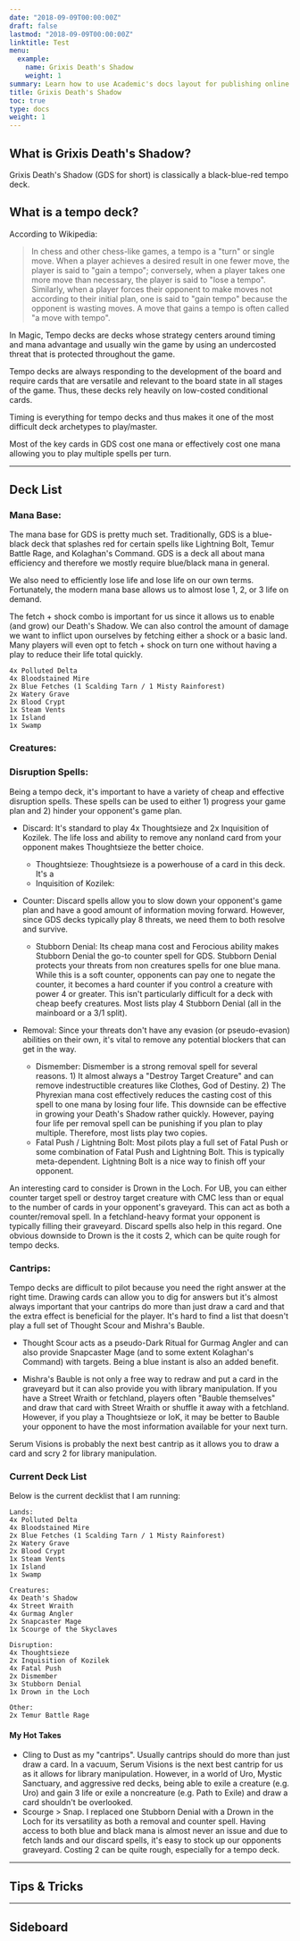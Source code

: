 ```yaml
---
date: "2018-09-09T00:00:00Z"
draft: false
lastmod: "2018-09-09T00:00:00Z"
linktitle: Test
menu:
  example:
    name: Grixis Death's Shadow
    weight: 1
summary: Learn how to use Academic's docs layout for publishing online courses, software documentation, and tutorials.
title: Grixis Death's Shadow
toc: true
type: docs
weight: 1
---
```


## What is Grixis Death's Shadow?
Grixis Death's Shadow (GDS for short) is classically a black-blue-red tempo deck.

## What is a tempo deck?

According to Wikipedia:

> In chess and other chess-like games, a tempo is a "turn" or single move. When a player achieves a desired result in one fewer move, the player is said to "gain a tempo"; conversely, when a player takes one more move than necessary, the player is said to "lose a tempo". Similarly, when a player forces their opponent to make moves not according to their initial plan, one is said to "gain tempo" because the opponent is wasting moves. A move that gains a tempo is often called "a move with tempo".

In Magic, Tempo decks are decks whose strategy centers around timing and mana advantage and usually win the game by using an undercosted threat that is protected throughout the game. 

Tempo decks are always responding to the development of the board and require cards that are versatile and relevant to the board state in all stages of the game. Thus, these decks rely heavily on low-costed conditional cards.

Timing is everything for tempo decks and thus makes it one of the most difficult deck archetypes to play/master. 

Most of the key cards in GDS cost one mana or effectively cost one mana allowing you to play multiple spells per turn. 


---
## Deck List

### Mana Base:
The mana base for GDS is pretty much set. Traditionally, GDS is a blue-black deck that splashes red for certain spells like Lightning Bolt, Temur Battle Rage, and Kolaghan's Command. GDS is a deck all about mana efficiency and therefore we mostly require blue/black mana in general. 

We also need to efficiently lose life and lose life on our own terms. Fortunately, the modern mana base allows us to almost lose 1, 2, or 3 life on demand.  



The fetch + shock combo is important for us since it allows us to enable (and grow) our Death's Shadow. We can also control the amount of damage we want to inflict upon ourselves by fetching either a shock or a basic land. Many players will even opt to fetch + shock on turn one without having a play to reduce their life total quickly. 




```
4x Polluted Delta
4x Bloodstained Mire
2x Blue Fetches (1 Scalding Tarn / 1 Misty Rainforest)
2x Watery Grave
2x Blood Crypt
1x Steam Vents
1x Island
1x Swamp
```

### Creatures:





### Disruption Spells:
Being a tempo deck, it's important to have a variety of cheap and effective disruption spells. These spells can be used to either 1) progress your game plan and 2) hinder your opponent's game plan.

- Discard: It's standard to play 4x Thoughtsieze and 2x Inquisition of Kozilek. The life loss and ability to remove any nonland card from your opponent makes Thoughtsieze the better choice. 
	- Thoughtsieze: Thoughtsieze is a powerhouse of a card in this deck. It's a  
	- Inquisition of Kozilek:


- Counter: Discard spells allow you to slow down your opponent's game plan and have a good amount of information moving forward. However, since GDS decks typically play 8 threats, we need them to both resolve and survive. 
	- Stubborn Denial: Its cheap mana cost and Ferocious ability makes Stubborn Denial the go-to counter spell for GDS. Stubborn Denial protects your threats from non creatures spells for one blue mana. While this is a soft counter, opponents can pay one to negate the counter, it becomes a hard counter if you control a creature with power 4 or greater. This isn't particularly difficult for a deck with cheap beefy creatures.  Most lists play 4 Stubborn Denial (all in the mainboard or a 3/1 split). 

- Removal: Since your threats don't have any evasion (or pseudo-evasion) abilities on their own, it's vital to remove any potential blockers that can get in the way. 
	- Dismember: Dismember is a strong removal spell for several reasons. 1) It almost always a "Destroy Target Creature" and can remove indestructible creatures like Clothes, God of Destiny. 2) The Phyrexian mana cost effectively reduces the casting cost of this spell to one mana by losing four life. This downside can be effective in growing your Death's Shadow rather quickly. However, paying four life per removal spell can be punishing if you plan to play multiple. Therefore, most lists play two copies. 
	- Fatal Push / Lightning Bolt: Most pilots play a full set of Fatal Push or some combination of Fatal Push and Lightning Bolt. This is typically meta-dependent. Lightning Bolt is a nice way to finish off your opponent.

An interesting card to consider is Drown in the Loch. For UB, you can either counter target spell or destroy target creature with CMC less than or equal to the number of cards in your opponent's graveyard. This can act as both a counter/removal spell. In a fetchland-heavy format your opponent is typically filling their graveyard. Discard spells also help in this regard. One obvious downside to Drown is the it costs 2, which can be quite rough for tempo decks. 

### Cantrips:
Tempo decks are difficult to pilot because you need the right answer at the right time.   Drawing cards can allow you to dig for answers but it's almost always important that your cantrips do more than just draw a card and that the extra effect is beneficial for the player. It's hard to find a list that doesn't play a full set of Thought Scour and Mishra's Bauble. 

- Thought Scour acts as a pseudo-Dark Ritual for Gurmag Angler and can also provide Snapcaster Mage (and to some extent Kolaghan's Command) with targets. Being a blue instant is also an added benefit. 

- Mishra's Bauble is not only a free way to redraw and put a card in the graveyard but it can also provide you with library manipulation. If you have a Street Wraith or fetchland, players often "Bauble themselves" and draw that card with Street Wraith or shuffle it away with a fetchland. However, if you play a Thoughtsieze or IoK, it may be better to Bauble your opponent to have the most information available for your next turn.  

Serum Visions is probably the next best cantrip as it allows you to draw a card and scry 2 for library manipulation. 

### Current Deck List
Below is the current decklist that I am running:

```
Lands: 
4x Polluted Delta
4x Bloodstained Mire
2x Blue Fetches (1 Scalding Tarn / 1 Misty Rainforest)
2x Watery Grave
2x Blood Crypt
1x Steam Vents
1x Island
1x Swamp

Creatures:
4x Death's Shadow
4x Street Wraith
4x Gurmag Angler
2x Snapcaster Mage
1x Scourge of the Skyclaves

Disruption:
4x Thoughtsieze
2x Inquisition of Kozilek
4x Fatal Push
2x Dismember
3x Stubborn Denial
1x Drown in the Loch

Other:
2x Temur Battle Rage
```


#### My Hot Takes
- Cling to Dust as my "cantrips". Usually cantrips should do more than just draw a card. In a vacuum, Serum Visions is the next best cantrip for us as it allows for library manipulation. However, in a world of Uro, Mystic Sanctuary, and aggressive red decks, being able to exile a creature (e.g. Uro) and gain 3 life or exile a noncreature (e.g. Path to Exile) and draw a card shouldn't be overlooked. 
- Scourge > Snap. I replaced one Stubborn Denial with a Drown in the Loch for its versatility as both a removal and counter spell. Having access to both blue and black mana is almost never an issue and due to fetch lands and our discard spells, it's easy to stock up our opponents graveyard. Costing 2 can be quite rough, especially for a tempo deck.

---
## Tips & Tricks


---
## Sideboard